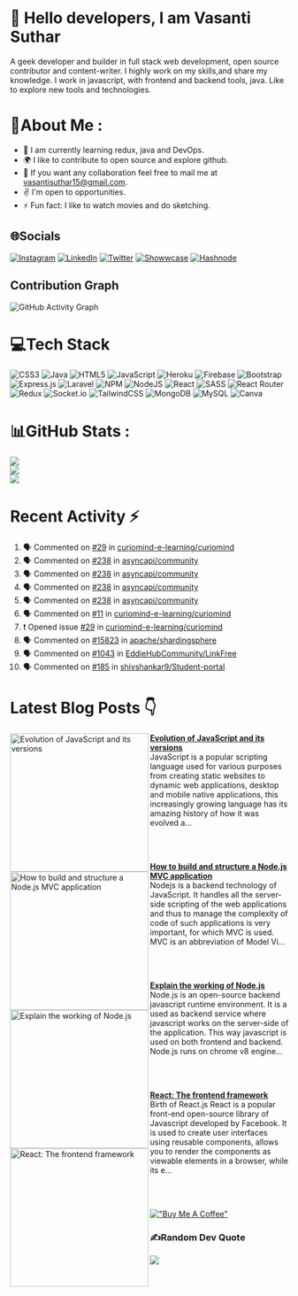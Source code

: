 # :wave: Hello <b>developers</b>, I am <b>Vasanti Suthar</b>

A geek developer and builder in full stack web development, open source contributor and content-writer. I highly work on my skills,and share my knowledge. 
I work in javascript, with frontend and backend tools, java. Like to explore new tools and technologies.

# 💫About Me :
- :seedling: I am currently learning redux, java and DevOps.
- :earth_africa:		 I like to contribute to open source and explore github.
- :handshake: If you want any collaboration feel free to mail me at vasantisuthar15@gmail.com.
- :v: I'm open to opportunities.
- :zap: Fun fact: I like to watch movies and do sketching.


## 🌐Socials
[![Instagram](https://img.shields.io/badge/Instagram-%23E4405F.svg?logo=Instagram&logoColor=white)](https://instagram.com/vasanti_suthar) [![LinkedIn](https://img.shields.io/badge/LinkedIn-%230077B5.svg?logo=linkedin&logoColor=white)](https://linkedin.com/in/vasanti-suthar) [![Twitter](https://img.shields.io/badge/Twitter-%231DA1F2.svg?logo=Twitter&logoColor=white)](https://twitter.com/vasanti_suthar)  [![Showwcase](https://img.shields.io/badge/Showwcase-%231DA1F2.svg?logoColor=black)](https://www.showwcase.com/vasanti-suthar) [![Hashnode](https://img.shields.io/badge/Hashnode-%231DA1F2.svg?logoColor=black)](https://vasantisuthar.hashnode.dev/) 

## Contribution Graph
![GitHub Activity Graph](https://activity-graph.herokuapp.com/graph?username=vasantisuthar&theme=dracula&hide_border=true)


# 💻Tech Stack
![CSS3](https://img.shields.io/badge/css3-%231572B6.svg?style=for-the-badge&logo=css3&logoColor=white) ![Java](https://img.shields.io/badge/java-%23ED8B00.svg?style=for-the-badge&logo=java&logoColor=white) ![HTML5](https://img.shields.io/badge/html5-%23E34F26.svg?style=for-the-badge&logo=html5&logoColor=white) ![JavaScript](https://img.shields.io/badge/javascript-%23323330.svg?style=for-the-badge&logo=javascript&logoColor=%23F7DF1E) ![Heroku](https://img.shields.io/badge/heroku-%23430098.svg?style=for-the-badge&logo=heroku&logoColor=white) ![Firebase](https://img.shields.io/badge/firebase-%23039BE5.svg?style=for-the-badge&logo=firebase) ![Bootstrap](https://img.shields.io/badge/bootstrap-%23563D7C.svg?style=for-the-badge&logo=bootstrap&logoColor=white) ![Express.js](https://img.shields.io/badge/express.js-%23404d59.svg?style=for-the-badge&logo=express&logoColor=%2361DAFB) ![Laravel](https://img.shields.io/badge/laravel-%23FF2D20.svg?style=for-the-badge&logo=laravel&logoColor=white) ![NPM](https://img.shields.io/badge/NPM-%23000000.svg?style=for-the-badge&logo=npm&logoColor=white) ![NodeJS](https://img.shields.io/badge/node.js-6DA55F?style=for-the-badge&logo=node.js&logoColor=white) ![React](https://img.shields.io/badge/react-%2320232a.svg?style=for-the-badge&logo=react&logoColor=%2361DAFB) ![SASS](https://img.shields.io/badge/SASS-hotpink.svg?style=for-the-badge&logo=SASS&logoColor=white) ![React Router](https://img.shields.io/badge/React_Router-CA4245?style=for-the-badge&logo=react-router&logoColor=white) ![Redux](https://img.shields.io/badge/redux-%23593d88.svg?style=for-the-badge&logo=redux&logoColor=white) ![Socket.io](https://img.shields.io/badge/Socket.io-black?style=for-the-badge&logo=socket.io&badgeColor=010101) ![TailwindCSS](https://img.shields.io/badge/tailwindcss-%2338B2AC.svg?style=for-the-badge&logo=tailwind-css&logoColor=white) ![MongoDB](https://img.shields.io/badge/MongoDB-%234ea94b.svg?style=for-the-badge&logo=mongodb&logoColor=white) ![MySQL](https://img.shields.io/badge/mysql-%2300f.svg?style=for-the-badge&logo=mysql&logoColor=white) ![Canva](https://img.shields.io/badge/Canva-%2300C4CC.svg?style=for-the-badge&logo=Canva&logoColor=white) 	
# 📊GitHub Stats :
![](https://github-readme-stats.vercel.app/api?username=vasantisuthar&theme=tokyonight&hide_border=true&include_all_commits=false&count_private=true)<br/>
![](https://github-readme-streak-stats.herokuapp.com/?user=vasantisuthar&theme=tokyonight&hide_border=true)<br/>
![](https://github-readme-stats.vercel.app/api/top-langs/?username=vasantisuthar&theme=tokyonight&hide_border=true&include_all_commits=false&count_private=true&layout=compact)

# Recent Activity :zap:
<!--START_SECTION:activity-->
1. 🗣 Commented on [#29](https://github.com/curiomind-e-learning/curiomind/issues/29) in [curiomind-e-learning/curiomind](https://github.com/curiomind-e-learning/curiomind)
2. 🗣 Commented on [#238](https://github.com/asyncapi/community/issues/238) in [asyncapi/community](https://github.com/asyncapi/community)
3. 🗣 Commented on [#238](https://github.com/asyncapi/community/issues/238) in [asyncapi/community](https://github.com/asyncapi/community)
4. 🗣 Commented on [#238](https://github.com/asyncapi/community/issues/238) in [asyncapi/community](https://github.com/asyncapi/community)
5. 🗣 Commented on [#238](https://github.com/asyncapi/community/issues/238) in [asyncapi/community](https://github.com/asyncapi/community)
6. 🗣 Commented on [#11](https://github.com/curiomind-e-learning/curiomind/issues/11) in [curiomind-e-learning/curiomind](https://github.com/curiomind-e-learning/curiomind)
7. ❗️ Opened issue [#29](https://github.com/curiomind-e-learning/curiomind/issues/29) in [curiomind-e-learning/curiomind](https://github.com/curiomind-e-learning/curiomind)
8. 🗣 Commented on [#15823](https://github.com/apache/shardingsphere/issues/15823) in [apache/shardingsphere](https://github.com/apache/shardingsphere)
9. 🗣 Commented on [#1043](https://github.com/EddieHubCommunity/LinkFree/issues/1043) in [EddieHubCommunity/LinkFree](https://github.com/EddieHubCommunity/LinkFree)
10. 🗣 Commented on [#185](https://github.com/shivshankar9/Student-portal/issues/185) in [shivshankar9/Student-portal](https://github.com/shivshankar9/Student-portal)
<!--END_SECTION:activity-->

# Latest Blog Posts 👇
<!-- HASHNODE_BLOG:START -->
<p align="left">
<a href="https://vasantisuthar.hashnode.dev//evolution-of-javascript-and-its-versions" title="Evolution of JavaScript and its versions"><img src="https://cdn.hashnode.com/res/hashnode/image/upload/v1645879473530/HqG8taCwQ.png" alt="Evolution of JavaScript and its versions" width="250px" align="left" /></a>
<a href="https://vasantisuthar.hashnode.dev//evolution-of-javascript-and-its-versions" title="Evolution of JavaScript and its versions"><strong>Evolution of JavaScript and its versions</strong></a>
<br/> JavaScript is a popular scripting language used for various purposes from creating static websites to dynamic web applications, desktop and mobile native applications, this increasingly growing language has its amazing history of how it was evolved a... </p> <br/> <br/>
<p align="left">
<a href="https://vasantisuthar.hashnode.dev//how-to-build-and-structure-a-nodejs-mvc-application" title="How to build and structure a Node.js MVC application"><img src="https://cdn.hashnode.com/res/hashnode/image/upload/v1645383342967/IeQOiDyEv.jpeg" alt="How to build and structure a Node.js MVC application" width="250px" align="left" /></a>
<a href="https://vasantisuthar.hashnode.dev//how-to-build-and-structure-a-nodejs-mvc-application" title="How to build and structure a Node.js MVC application"><strong>How to build and structure a Node.js MVC application</strong></a>
<br/> Nodejs is a backend technology of JavaScript. It handles all the server-side scripting of the web applications and thus to manage the complexity of code of such applications is very important, for which MVC is used.
MVC is an abbreviation of Model Vi... </p> <br/> <br/>
<p align="left">
<a href="https://vasantisuthar.hashnode.dev//explain-the-working-of-nodejs" title="Explain the working of Node.js"><img src="https://cdn.hashnode.com/res/hashnode/image/upload/v1645381196737/L9fQS8M9t.jpeg" alt="Explain the working of Node.js" width="250px" align="left" /></a>
<a href="https://vasantisuthar.hashnode.dev//explain-the-working-of-nodejs" title="Explain the working of Node.js"><strong>Explain the working of Node.js</strong></a>
<br/> Node.js is an open-source backend javascript runtime environment. It is a used as backend service where javascript works on the server-side of the application. This way javascript is used on both frontend and backend. Node.js runs on chrome v8 engine... </p> <br/> <br/>
<p align="left">
<a href="https://vasantisuthar.hashnode.dev//birth-of-react" title="React: The frontend framework"><img src="https://cdn.hashnode.com/res/hashnode/image/upload/v1644439991892/I03X0tEyK.jpeg" alt="React: The frontend framework" width="250px" align="left" /></a>
<a href="https://vasantisuthar.hashnode.dev//birth-of-react" title="React: The frontend framework"><strong>React: The frontend framework</strong></a>
<br/> Birth of React.js
React is a popular front-end open-source library of Javascript developed by Facebook. It is used to create user interfaces using reusable components, allows you to render the components as viewable elements in a browser, while its e... </p> <br/> <br/>
<!-- HASHNODE_BLOG:END -->


[!["Buy Me A Coffee"](https://www.buymeacoffee.com/assets/img/custom_images/orange_img.png)](https://www.buymeacoffee.com/vasantisutQ)


### ✍️Random Dev Quote
![](https://quotes-github-readme.vercel.app/api?type=horizontal&theme=dark)



<!---

vasantisuthar/vasantisuthar is a ✨ special ✨ repository because its `README.md` (this file) appears on your GitHub profile.
You can click the Preview link to take a look at your changes.
--->
